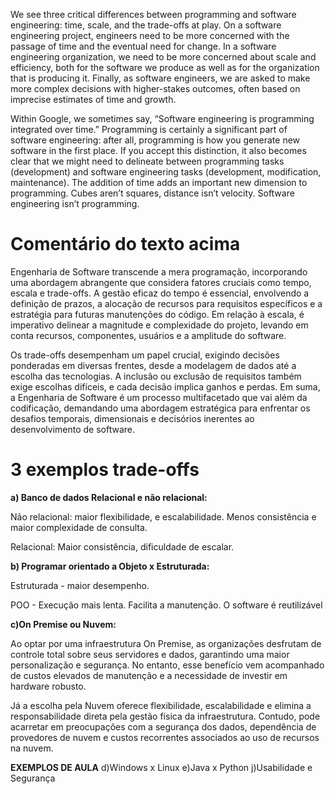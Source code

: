 We see three critical differences between programming and software engineering: time, scale, and the trade-offs at play. On a software engineering project, engineers need to be more concerned with the passage of time and the eventual need for change. In a software engineering organization, we need to be more concerned about scale and efficiency, both for the software we produce as well as for the organization that is producing it. Finally, as software engineers, we are asked to make more complex decisions with higher-stakes outcomes, often based on imprecise estimates of time and growth.


Within Google, we sometimes say, “Software engineering is programming integrated over time.” Programming is certainly a significant part of software engineering: after all, programming is how you generate new software in the first place. If you accept this distinction, it also becomes clear that we might need to delineate between programming tasks (development) and software engineering tasks (development, modification, maintenance). The addition of time adds an important new dimension to programming. Cubes aren’t squares, distance isn’t velocity. Software engineering isn’t programming.

<h1>Comentário do texto acima</h1>

<p>
  Engenharia de Software transcende a mera programação, incorporando uma abordagem abrangente que considera fatores cruciais como tempo, escala e trade-offs. A gestão eficaz do tempo é essencial, envolvendo a definição de prazos, a alocação de recursos para requisitos específicos e a estratégia para futuras manutenções do código. Em relação à escala, é imperativo delinear a magnitude e complexidade do projeto, levando em conta recursos, componentes, usuários e a amplitude do software.
</p>

<p>
  Os trade-offs desempenham um papel crucial, exigindo decisões ponderadas em diversas frentes, desde a modelagem de dados até a escolha das tecnologias. A inclusão ou exclusão de requisitos também exige escolhas difíceis, e cada decisão implica ganhos e perdas. Em suma, a Engenharia de Software é um processo multifacetado que vai além da codificação, demandando uma abordagem estratégica para enfrentar os desafios temporais, dimensionais e decisórios inerentes ao desenvolvimento de software.
</p>

<h1>3 exemplos trade-offs</h1>

**a) Banco de dados Relacional e não relacional:**

<p>Não relacional: maior flexibilidade, e escalabilidade. Menos consistência e maior complexidade de consulta.</p>
<p>Relacional: Maior consistência, dificuldade de escalar.</p>

**b) Programar orientado a Objeto x Estruturada:**

<p> Estruturada - maior desempenho. </p>
<p> POO - Execução mais lenta. Facilita a manutenção. O software é reutilizável </p>

**c)On Premise ou Nuvem:**

<p>
  Ao optar por uma infraestrutura On Premise, as organizações desfrutam de controle total sobre seus servidores e dados, garantindo uma maior personalização e segurança. No entanto, esse benefício vem acompanhado de custos elevados de manutenção e a necessidade de investir em hardware robusto.
</p>

<p>
  Já a escolha pela Nuvem oferece flexibilidade, escalabilidade e elimina a responsabilidade direta pela gestão física da infraestrutura. Contudo, pode acarretar em preocupações com a segurança dos dados, dependência de provedores de nuvem e custos recorrentes associados ao uso de recursos na nuvem.
</p>

**EXEMPLOS DE AULA**
d)Windows x Linux
e)Java x Python
j)Usabilidade e Segurança
